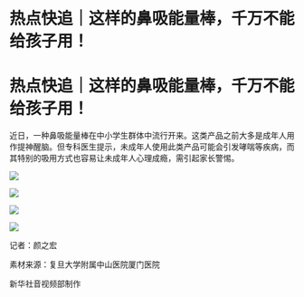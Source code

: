 # 热点快追｜这样的鼻吸能量棒，千万不能给孩子用！

# 热点快追｜这样的鼻吸能量棒，千万不能给孩子用！

近日，一种鼻吸能量棒在中小学生群体中流行开来。这类产品之前大多是成年人用作提神醒脑。但专科医生提示，未成年人使用此类产品可能会引发哮喘等疾病，而其特别的吸用方式也容易让未成年人心理成瘾，需引起家长警惕。

![](https://inews.gtimg.com/om_bt/Ot7hH6ikRUGxK6fKIKJyN2k1x7zHwmgT3PaiYO5EmwUAAAA/1000)

![](https://inews.gtimg.com/om_bt/OMLI547zGH8PlpAfok3wb4K3DXMkw69cr1DDIT37OF8N4AA/1000)

![](https://inews.gtimg.com/om_bt/O507932m1QA3hetTUbRAuOYjzPimw3_-NL0059Y5K0kiwAA/1000)

![](https://inews.gtimg.com/om_bt/OKAyZB0l3p06oEbZbBJye3pZblyeIc61FTFLUJpxkoqwgAA/1000)

记者：颜之宏

素材来源：复旦大学附属中山医院厦门医院

新华社音视频部制作

